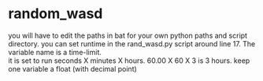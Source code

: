 # random_wasd
you will have to edit the paths in bat for your own python paths and script directory.
you can set runtime in the rand_wasd.py script around line 17. The variable name is a time-limit.  
it is set to run seconds X minutes X hours.  60.00 X 60 X 3 is 3 hours.  keep one variable a float (with decimal point)
